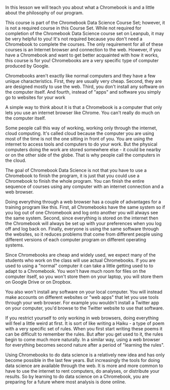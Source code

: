 In this lesson we will teach you about what a Chromebook is and a little about the philosophy of our program. 

This course is part of the Chromebook Data Science Course Set; however, it is not a required course in this Course Set. While not required for completion of the Chromebook Data Science course set on Leanpub, it may be very helpful to you! It's not required because you don't need a Chromebook to complete the courses. The only requirement for all of these courses is an Internet browser and connection to the web. However, if you have a Chromebook and want to get better acquainted with how it works, this course is for you! Chromebooks are a very specific type of computer produced by Google. 

Chromebooks aren't exactly like normal computers and they have a few unique characteristics. First, they are usually very cheap. Second, they are are designed mostly to use the web. Third, you don't install any software on the computer itself. And fourth, instead of "apps" and software you simply go to websites for your work

A simple way to think about it is that a Chromebook is a computer that only lets you use an internet browser like Chrome. You can't really do much on the computer itself. 

Some people call this way of working, working only through the internet, cloud computing. It's called cloud because the computer you are using most of the time is not the one sitting in front of you. You are using the internet to access tools and computers to do your work. But the physical computers doing the work are stored somewhere else - it could be nearby or on the other side of the globe. That is why people call the computers in the cloud. 

The goal of Chromebook Data Science is not that you have to use a Chromebook to finish the program, it is just that you could use a Chromebook to finish the whole program. You can finish the entire sequence of courses using any computer with an internet connection and a web browser.

Doing everything through a web browser has a couple of advantages for a training program like this. First, all Chromebooks have the same system so if you log out of one Chromebook and log onto another you will always see the same system. Second, since everything is stored on the internet then the Chromebook will always be set up with your preferences when you log off and log back on. Finally, everyone is using the same software through the websites, so it reduces problems that come from different people using different versions of each computer program on different operating systems. 

Since Chromebooks are cheap and widely used, we expect many of the students who work on the class will use actual Chromebooks. If you are used to using a "normal" computer it can take a little getting used to to adapt to a Chromebook. You won't have much room for files on the computer itself, so you won't store them on your laptop, you will store them on Google Drive or on Dropbox. 

You also won't install any software on your local computer. You will instead make accounts on different websites or "web apps" that let you use tools through your web browser. For example you wouldn't install a Twitter app on your computer, you'd browse to the Twitter website to use that software. 

If you restrict yourself to only working in web browsers, doing everything will feel a little weird at first. It is sort of like writing a Haiku - a type of poem with a very specific set of rules. When you first start writing these poems it can be difficult to remember the rules. But after you get used to it, the rules begin to come much more naturally. In a similar way, using a web browser for everything becomes second nature after a period of "learning the rules". 

Using Chromebooks to do data science is a relatively new idea and has only become possible in the last few years. But increasingly the tools for doing data science are available through the web. It is more and more common to have to use the internet to rent computers, do analyses, or distribute your results. So by learning to do data science on a Chromebook, you are preparing for a future where most analysis is done online. 







